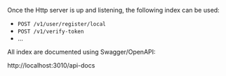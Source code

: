 Once the Http server is up and listening, the following index can be used:

- `POST /v1/user/register/local`
- `POST /v1/verify-token`
- ...

All index are documented using Swagger/OpenAPI:

http://localhost:3010/api-docs
